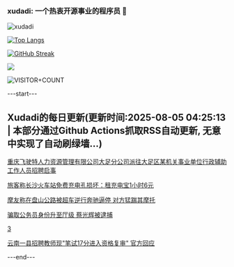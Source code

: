 ### xudadi: 一个热衷开源事业的程序员 👋

![xudadi](https://github-readme-stats-git-masterorgs-github-readme-stats-team.vercel.app/api?username=xudadi)

[![Top Langs](https://github-readme-stats.vercel.app/api/top-langs/?username=xudadi)](https://github.com/anuraghazra/github-readme-stats)

[![GitHub Streak](https://streak-stats.demolab.com?user=xudadi&locale=zh_Hans)](https://git.io/streak-stats)

![](https://raw.githubusercontent.com/xudadi/xudadi/main/assets/github-contribution-grid-snake.svg)

![VISITOR+COUNT](https://komarev.com/ghpvc/?username=xudadi&label=VISITOR+COUNT)


---start---

## Xudadi的每日更新(更新时间:2025-08-05 04:25:13 | 本部分通过Github Actions抓取RSS自动更新, 无意中实现了自动刷绿墙...)

[重庆飞驶特人力资源管理有限公司大足分公司派往大足区某机关事业单位行政辅助工作人员招聘启事](https://www.gongkaoleida.com/article/2548425)

[旅客称长沙火车站免费充电孔损坏：租充电宝1小时6元](https://m.163.com/news/article/K64Q4DMG05561G0D.html)

[摩友称在盘山公路被超车逆行奔驰逼停 对方猛踹其摩托](https://m.163.com/news/article/K657O9F405561G0D.html)

[骗取公务员身份升至厅级 蔡光辉被逮捕](https://m.163.com/news/article/K64QSB950512D3VJ.html)

[3](https://m.163.com/touch/news/sub/domestic)

[云南一县招聘教师现"笔试17分进入资格复审" 官方回应](https://m.163.com/news/article/K64ML5QK053469M5.html)

---end---
